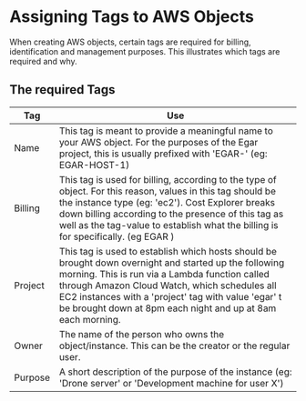 # Assigning Tags to AWS Objects
When creating AWS objects, certain tags are required for billing, identification and management purposes. This illustrates which tags are required and why.

## The required Tags

| Tag | Use |
|--|--|
| Name | This tag is meant to provide a meaningful name to your AWS object. For the purposes of the Egar project, this is usually prefixed with 'EGAR-' (eg: EGAR-HOST-1) |
| Billing | This tag is used for billing, according to the type of object. For this reason, values in this tag should be the instance type (eg: 'ec2'). Cost Explorer breaks down billing according to the presence of this tag as well as the tag-value to establish what the billing is for specifically. (eg EGAR )
| Project | This tag is used to establish which hosts should be brought down overnight and started up the following morning. This is run via a Lambda function called through Amazon Cloud Watch, which schedules all EC2 instances with a 'project' tag with value 'egar' t be brought down at 8pm each night and up at 8am each morning.
| Owner | The name of the person who owns the object/instance. This can be the creator or the regular user.
| Purpose | A short description of the purpose of the instance (eg: 'Drone server' or 'Development machine for user X')
